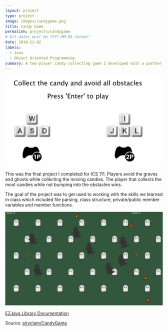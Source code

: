 ```yaml
---
layout: project
type: project
image: images/candygame.png
title: Candy Game
permalink: projects/candygame
# All dates must be YYYY-MM-DD format!
date: 2019-12-02
labels:
  - Java
  - Object Oriented Programming
summary: A two-player candy collecting game I developed with a partner using the EZJava library.
---
```


<img class="ui medium right floated rounded image" src="../images/candyinstructions.png">

This was the final project I completed for ICS 111. Players avoid the graves and ghosts while collecting the moving candies. The player that collects the most candies while not bumping into the obstacles wins.


The goal of the project was to get used to working with the skills we learned in class which included file parsing, class structure, private/public member variables and member functions. 

<img class="ui big center rounded image" src="../images/candygame.png">

[EZJava Library Documentation](http://www2.hawaii.edu/~dylank/ics111/doc/)

Source: <a href="https://github.com/airyclam/CandyGame"><i class="large github icon"></i>airyclam/CandyGame</a>


